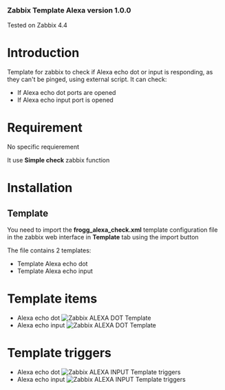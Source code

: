 ### Zabbix Template Alexa version 1.0.0

Tested on Zabbix 4.4

# Introduction
Template for zabbix to check if Alexa echo dot or input is responding, as they can't be pinged, using external script.
It can check:
* If Alexa echo dot ports are opened 
* If Alexa echo input port is opened  

# Requirement
No specific requierement

It use **Simple check** zabbix function

# Installation

## Template
You need to import the **frogg_alexa_check.xml** template configuration file in the zabbix web interface in **Template** tab using the import button

The file contains 2 templates:
* Template Alexa echo dot
* Template Alexa echo input

# Template items
* Alexa echo dot
![Zabbix ALEXA DOT Template](https://tool.frogg.fr/upload/github/zabbix-alexa/items-echo-dot.png)
* Alexa echo input
![Zabbix ALEXA DOT Template](https://tool.frogg.fr/upload/github/zabbix-alexa/items-echo-input.png)
# Template triggers
* Alexa echo dot
![Zabbix ALEXA INPUT Template triggers](https://tool.frogg.fr/upload/github/zabbix-alexa/triggers-echo-dot.png)
* Alexa echo input
![Zabbix ALEXA INPUT Template triggers](https://tool.frogg.fr/upload/github/zabbix-alexa/triggers-echo-input.png)
